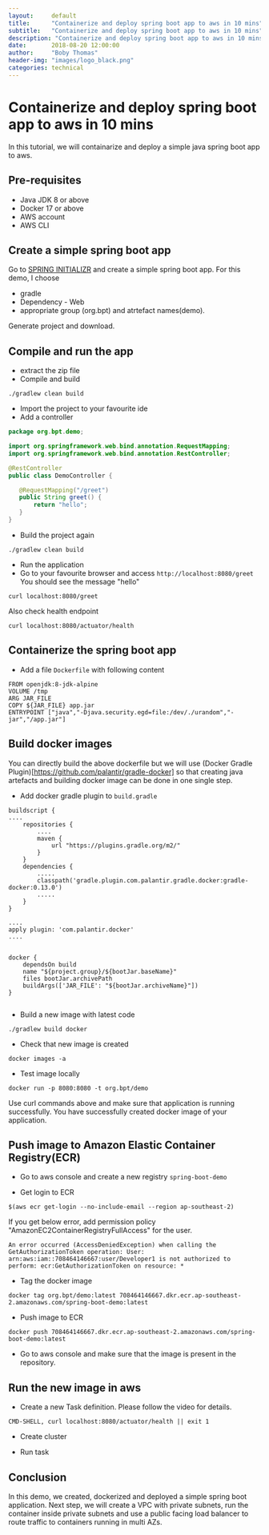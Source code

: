 ```yaml
---
layout:     default
title:      "Containerize and deploy spring boot app to aws in 10 mins"
subtitle:   "Containerize and deploy spring boot app to aws in 10 mins"
description: "Containerize and deploy spring boot app to aws in 10 mins"
date:       2018-08-20 12:00:00
author:     "Boby Thomas"
header-img: "images/logo_black.png"
categories: technical
---
```



# Containerize and deploy spring boot app to aws in 10 mins
In this tutorial, we will containarize and deploy a simple java spring boot app to aws.

## Pre-requisites
 - Java JDK 8 or above
 - Docker 17 or above
 - AWS account 
 - AWS CLI

## Create a simple spring boot app
Go to [SPRING INITIALIZR](https://start.spring.io/) and create a simple spring boot app. 
For this demo, I choose
 - gradle
 - Dependency - Web
 - appropriate group (org.bpt) and atrtefact names(demo). 

 Generate project and download.

## Compile and run the app 
 - extract the zip file
 - Compile and build
 
 ```shell
 ./gradlew clean build
 ```
 - Import the project to your favourite ide
 - Add a controller

 ```java
package org.bpt.demo;

import org.springframework.web.bind.annotation.RequestMapping;
import org.springframework.web.bind.annotation.RestController;

@RestController
public class DemoController {

    @RequestMapping("/greet")
    public String greet() {
        return "hello";
    }
}

 ```
 - Build the project again
```
./gradlew clean build
```
 - Run the application
 - Go to your favourite browser and access `http://localhost:8080/greet` You should see the message "hello"


```
curl localhost:8080/greet
```
Also check health endpoint

```
curl localhost:8080/actuator/health
```


## Containerize the spring boot app

 - Add a file `Dockerfile` with following content

```
FROM openjdk:8-jdk-alpine
VOLUME /tmp
ARG JAR_FILE
COPY ${JAR_FILE} app.jar
ENTRYPOINT ["java","-Djava.security.egd=file:/dev/./urandom","-jar","/app.jar"]

```

## Build docker images

You can directly build the above dockerfile but we will use (Docker Gradle Plugin)[https://github.com/palantir/gradle-docker] so that creating java artefacts and building docker image can be done in one single step.



- Add docker gradle plugin to `build.gradle`

```
buildscript {
....
	repositories {
        ....
		maven {
			url "https://plugins.gradle.org/m2/"
		}
	}
	dependencies {
        .....
		classpath('gradle.plugin.com.palantir.gradle.docker:gradle-docker:0.13.0')
        .....
	}
}

....
apply plugin: 'com.palantir.docker'
....


docker {
	dependsOn build
	name "${project.group}/${bootJar.baseName}"
	files bootJar.archivePath
	buildArgs(['JAR_FILE': "${bootJar.archiveName}"])
}


```
- Build a new image with latest code
```
./gradlew build docker
```

- Check that new image is created

```
docker images -a
```

- Test image locally

```
docker run -p 8080:8080 -t org.bpt/demo
```

Use curl commands above and make sure that application is running successfully. You have successfully created docker image of your application.


## Push image to Amazon Elastic Container Registry(ECR)

- Go to aws console and create a new registry ```spring-boot-demo```

- Get login to ECR

```
$(aws ecr get-login --no-include-email --region ap-southeast-2)
```


If you get below error, add permission policy "AmazonEC2ContainerRegistryFullAccess" for the user.

```
An error occurred (AccessDeniedException) when calling the GetAuthorizationToken operation: User: arn:aws:iam::708464146667:user/Developer1 is not authorized to perform: ecr:GetAuthorizationToken on resource: *
```

- Tag the docker image

```
docker tag org.bpt/demo:latest 708464146667.dkr.ecr.ap-southeast-2.amazonaws.com/spring-boot-demo:latest
```

- Push image to ECR
```
docker push 708464146667.dkr.ecr.ap-southeast-2.amazonaws.com/spring-boot-demo:latest
```

- Go to aws console and make sure that the image is present in the repository.

## Run the new image in aws

- Create a new Task definition. Please follow the video for details.

```
CMD-SHELL, curl localhost:8080/actuator/health || exit 1
```


- Create cluster

- Run task


## Conclusion
In this demo, we created, dockerized and deployed a simple spring boot application. Next step, we will create a VPC with private subnets, run the container inside  private subnets and use a public facing load balancer to route traffic to containers running in multi AZs.
